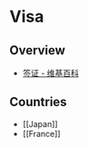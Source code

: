 # Visa


## Overview

- [签证 - 维基百科](https://zh.wikipedia.org/wiki/%E7%AD%BE%E8%AF%81)


## Countries

- [[Japan]]
- [[France]]
